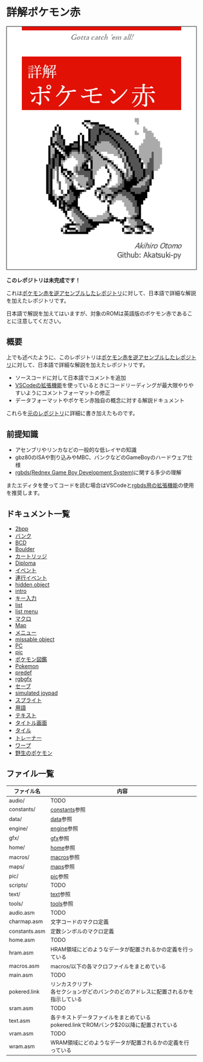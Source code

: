 # 詳解ポケモン赤

![cover](./docs/image/cover.png)

**このレポジトリは未完成です！**

これは[ポケモン赤を逆アセンブルしたレポジトリ](https://github.com/pret/pokered)に対して、日本語で詳細な解説を加えたレポジトリです。

日本語で解説を加えてはいますが、対象のROMは英語版のポケモン赤であることに注意してください。

## 概要

上でも述べたように、このレポジトリは[ポケモン赤を逆アセンブルしたレポジトリ](https://github.com/pret/pokered)に対して、日本語で詳細な解説を加えたレポジトリです。

- ソースコードに対して日本語でコメントを追加
- [VSCodeの拡張機能](https://marketplace.visualstudio.com/items?itemName=donaldhays.rgbds-z80)を使っているときにコードリーディングが最大限やりやすいようにコメントフォーマットの修正
- データフォーマットやポケモン赤独自の概念に対する解説ドキュメント

これらを[元のレポジトリ](https://github.com/pret/pokered)に詳細に書き加えたものです。

## 前提知識

- アセンブリやリンカなどの一般的な低レイヤの知識
- gbz80のISAや割り込みやMBC、バンクなどのGameBoyのハードウェア仕様
- [rgbds(Rednex Game Boy Development System)](https://github.com/rednex/rgbds)に関する多少の理解

またエディタを使ってコードを読む場合はVSCodeと[rgbds用の拡張機能](https://marketplace.visualstudio.com/items?itemName=donaldhays.rgbds-z80)の使用を推奨します。

## ドキュメント一覧

- [2bpp](./docs/2bpp.md)
- [バンク](./docs/bank.md)
- [BCD](./docs/bcd.md)
- [Boulder](./docs/boulder.md)
- [カートリッジ](./docs/cartridge.md)
- [Diploma](./docs/diploma.md)
- [イベント](./docs/event.md)
- [連行イベント](./docs/follow.md)
- [hidden object](./docs/hidden_object.md)
- [intro](./docs/intro.md)
- [キー入力](./docs/joypad.md)
- [list](./docs/list.md)
- [list menu](./docs/list_menu.md)
- [マクロ](./docs/macro.md)
- [Map](./docs/map/README.md)
- [メニュー](./docs/menu.md)
- [missable object](./docs/missable_object.md)
- [PC](./docs/pc/README.md)
- [pic](./docs/pic/README.md)
- [ポケモン図鑑](./docs/pokedex.md)
- [Pokemon](./docs/pokemon/README.md)
- [predef](./docs/predef.md)
- [rgbgfx](./docs/rgbgfx.md)
- [セーブ](./docs/save.md)
- [simulated joypad](./docs/simulated_joypad.md)
- [スプライト](./docs/sprite/README.md)
- [用語](./docs/term.md)
- [テキスト](./docs/text/README.md)
- [タイトル画面](./docs/titlescreen.md)
- [タイル](./docs/map/tile.md)
- [トレーナー](./docs/trainer/README.md)
- [ワープ](./docs/warp/README.md)
- [野生のポケモン](./docs/wild_pokemon.md)

## ファイル一覧

 ファイル名  |  内容
---- | ----
 audio/  |  TODO
 constants/  |  [constants](./constants/README.md)参照
 data/  |  [data](./data/README.md)参照
 engine/  |  [engine](./engine/README.md)参照
 gfx/  |  [gfx](./gfx/README.md)参照
 home/  |  [home](./home/README.md)参照
 macros/  |  [macros](./macros/README.md)参照
 maps/  |  [maps](./maps/README.md)参照
 pic/  |  [pic](./pic/README.md)参照
 scripts/  |  TODO
 text/  |  [text](./text/README.md)参照
 tools/  |  [tools](./tools/README.md)参照
 audio.asm  |  TODO
 charmap.asm  |  文字コードのマクロ定義
 constants.asm  |  定数シンボルのマクロ定義
 home.asm  |  TODO
 hram.asm  |  HRAM領域にどのようなデータが配置されるかの定義を行っている
 macros.asm  |  macros/以下の各マクロファイルをまとめている
 main.asm  |  TODO
 pokered.link  |  リンカスクリプト <br/>各セクションがどのバンクのどのアドレスに配置されるかを指示している
 sram.asm  |  TODO
 text.asm  |  各テキストデータファイルをまとめている <br/>pokered.linkでROMバンク$20以降に配置されている 
 vram.asm  |  TODO
 wram.asm  |  WRAM領域にどのようなデータが配置されるかの定義を行っている
